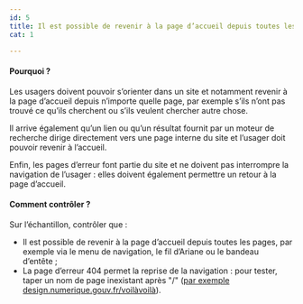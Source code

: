 ```yaml
---
id: 5
title: Il est possible de revenir à la page d’accueil depuis toutes les pages
cat: 1

---
```


#### Pourquoi ?

Les usagers doivent pouvoir s’orienter dans un site et notamment revenir à la page d’accueil depuis n’importe quelle page, par exemple s’ils n’ont pas trouvé ce qu’ils cherchent ou s’ils veulent chercher autre chose. 

Il arrive également qu’un lien ou qu’un résultat fournit par un moteur de recherche dirige directement vers une page interne du site et l’usager doit pouvoir revenir à l’accueil. 

Enfin, les pages d’erreur font partie du site et ne doivent pas interrompre la navigation de l’usager : elles doivent également permettre un retour à la page d’accueil.

#### Comment contrôler ?

Sur l’échantillon, contrôler que :
* Il est possible de revenir à la page d’accueil depuis toutes les pages, par exemple via le menu de navigation, le fil d’Ariane ou le bandeau d’entête ;
* La page d’erreur 404 permet la reprise de la navigation : pour tester, taper un nom de page inexistant après "/" ([par exemple design.numerique.gouv.fr/voilàvoilà](/voilàvoilà)).